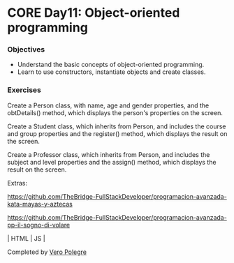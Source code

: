 # CORE Day11: Object-oriented programming

### Objectives 

- Understand the basic concepts of object-oriented programming.
- Learn to use constructors, instantiate objects and create classes.

### Exercises

Create a Person class, with name, age and gender properties, and the obtDetails() method, which displays the person's properties on the screen.

Create a Student class, which inherits from Person, and includes the course and group properties and the register() method, which displays the result on the screen.

Create a Professor class, which inherits from Person, and includes the subject and level properties and the assign() method, which displays the result on the screen.

Extras:

https://github.com/TheBridge-FullStackDeveloper/programacion-avanzada-kata-mayas-y-aztecas

https://github.com/TheBridge-FullStackDeveloper/programacion-avanzada-pp-il-sogno-di-volare

| HTML | JS |

Completed by [Vero Polegre](https://github.com/VeroPolegre)
